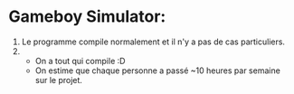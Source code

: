 Gameboy Simulator:
==================
1. Le programme compile normalement et il n'y a pas de cas particuliers.
2. - On a tout qui compile :D
   - On estime que chaque personne a passé ~10 heures par semaine sur le projet.
